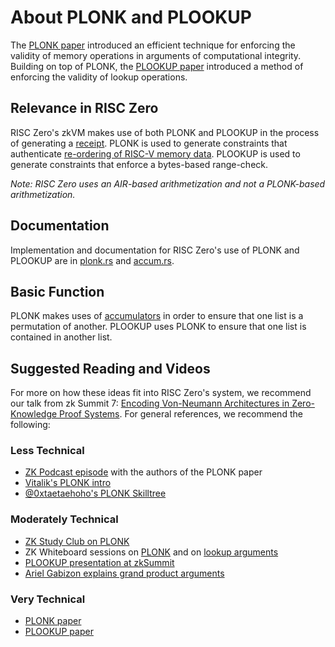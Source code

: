 [receipt]: https://docs.rs/risc0-zkvm/latest/risc0_zkvm/receipt/

# About PLONK and PLOOKUP
The [PLONK paper](https://eprint.iacr.org/2019/953) introduced an efficient technique for enforcing the validity of memory operations in arguments of computational integrity. 
Building on top of PLONK, the [PLOOKUP paper](https://eprint.iacr.org/2020/315.pdf) introduced a method of enforcing the validity of lookup operations. 

## Relevance in RISC Zero
RISC Zero's zkVM makes use of both PLONK and PLOOKUP in the process of generating a [receipt].
PLONK is used to generate constraints that authenticate [re-ordering of RISC-V memory data](https://www.youtube.com/watch?v=dYuEPvRLwLo&list=PLcPzhUaCxlCiLk_VjLUNbmfb2mB1Y_N9N&index=6).
PLOOKUP is used to generate constraints that enforce a bytes-based range-check. 

*Note: RISC Zero uses an AIR-based arithmetization and not a PLONK-based arithmetization.*

## Documentation
Implementation and documentation for RISC Zero's use of PLONK and PLOOKUP are in [plonk.rs](https://github.com/risc0/risc0/blob/3d00debce414f96353b8295720be21029ca63347/risc0/zkvm/src/prove/plonk.rs) and [accum.rs](https://github.com/risc0/risc0/blob/3d00debce414f96353b8295720be21029ca63347/risc0/zkp/src/prove/accum.rs). 

## Basic Function
PLONK makes uses of [accumulators](https://hackmd.io/@arielg/ByFgSDA7D) in order to ensure that one list is a permutation of another. 
PLOOKUP uses PLONK to ensure that one list is contained in another list.
 

## Suggested Reading and Videos
For more on how these ideas fit into RISC Zero's system, we recommend our talk from zk Summit 7: [Encoding Von-Neumann Architectures in Zero-Knowledge Proof Systems](https://www.youtube.com/watch?v=od033ugtlYQ&list=PLcPzhUaCxlCgCvzkkaBWzVuHdBRsTNxj1&index=7). 
For general references, we recommend the following:
### Less Technical
- [ZK Podcast episode](https://www.youtube.com/watch?v=n6_nicI4ckM&t=2629s) with the authors of the PLONK paper
- [Vitalik's PLONK intro](https://vitalik.ca/general/2019/09/22/plonk.html) 
- [@0xtaetaehoho's PLONK Skilltree](https://twitter.com/0xtaetaehoho/status/1618979438913527814)
### Moderately Technical
- [ZK Study Club on PLONK](https://www.youtube.com/watch?v=NqrVcDuQ8hM)
- ZK Whiteboard sessions on [PLONK](https://zkhack.dev/whiteboard/module-five/) and on [lookup arguments](https://zkhack.dev/whiteboard/module-six/)
- [PLOOKUP presentation at zkSummit](https://www.youtube.com/watch?v=Vdlc1CmRYRY)
- [Ariel Gabizon explains grand product arguments](https://hackmd.io/@arielg/ByFgSDA7D)
### Very Technical
- [PLONK paper](https://eprint.iacr.org/2019/953)
- [PLOOKUP paper](https://eprint.iacr.org/2020/315.pdf)